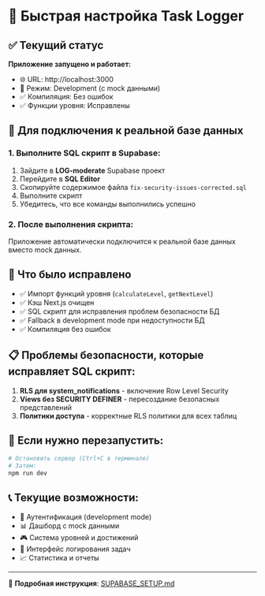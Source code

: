# 🚀 Быстрая настройка Task Logger

## ✅ Текущий статус

**Приложение запущено и работает:**
- 🌐 URL: http://localhost:3000
- 🔄 Режим: Development (с mock данными)
- ✅ Компиляция: Без ошибок
- ✅ Функции уровня: Исправлены

## 🔧 Для подключения к реальной базе данных

### 1. Выполните SQL скрипт в Supabase:

1. Зайдите в **LOG-moderate** Supabase проект
2. Перейдите в **SQL Editor** 
3. Скопируйте содержимое файла `fix-security-issues-corrected.sql`
4. Выполните скрипт
5. Убедитесь, что все команды выполнились успешно

### 2. После выполнения скрипта:

Приложение автоматически подключится к реальной базе данных вместо mock данных.

## 🎯 Что было исправлено

- ✅ Импорт функций уровня (`calculateLevel`, `getNextLevel`)
- ✅ Кэш Next.js очищен  
- ✅ SQL скрипт для исправления проблем безопасности БД
- ✅ Fallback в development mode при недоступности БД
- ✅ Компиляция без ошибок

## 📋 Проблемы безопасности, которые исправляет SQL скрипт:

1. **RLS для system_notifications** - включение Row Level Security
2. **Views без SECURITY DEFINER** - пересоздание безопасных представлений
3. **Политики доступа** - корректные RLS политики для всех таблиц

## 🔄 Если нужно перезапустить:

```bash
# Остановить сервер (Ctrl+C в терминале)
# Затем:
npm run dev
```

## 📞 Текущие возможности:

- 👤 Аутентификация (development mode)
- 📊 Дашборд с mock данными
- 🎮 Система уровней и достижений
- 📝 Интерфейс логирования задач
- 📈 Статистика и отчеты

---

📖 **Подробная инструкция**: [SUPABASE_SETUP.md](./SUPABASE_SETUP.md) 